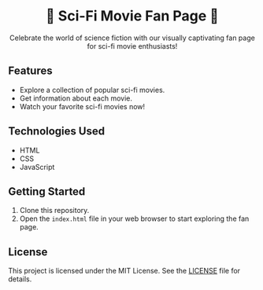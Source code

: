 <div align="center">
  <h1>🚀 Sci-Fi Movie Fan Page 🚀</h1>
  <p>Celebrate the world of science fiction with our visually captivating fan page for sci-fi movie enthusiasts!</p>
</div>

## Features
- Explore a collection of popular sci-fi movies.
- Get information about each movie.
- Watch your favorite sci-fi movies now!

## Technologies Used
- HTML
- CSS
- JavaScript

## Getting Started
1. Clone this repository.
2. Open the `index.html` file in your web browser to start exploring the fan page.

## License
This project is licensed under the MIT License. See the [LICENSE](LICENSE) file for details.
